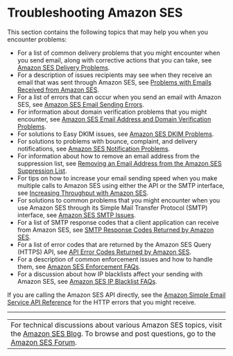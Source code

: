 # Troubleshooting Amazon SES<a name="troubleshooting"></a>

This section contains the following topics that may help you when you encounter problems: 
+ For a list of common delivery problems that you might encounter when you send email, along with corrective actions that you can take, see [Amazon SES Delivery Problems](delivery-problems.md)\. 
+ For a description of issues recipients may see when they receive an email that was sent through Amazon SES, see [Problems with Emails Received from Amazon SES](received-email-problems.md)\.
+ For a list of errors that can occur when you send an email with Amazon SES, see [Amazon SES Email Sending Errors](ses-errors.md)\.
+ For information about domain verification problems that you might encounter, see [Amazon SES Email Address and Domain Verification Problems](domain-verification-problems.md)\.
+ For solutions to Easy DKIM issues, see [Amazon SES DKIM Problems](DKIM-problems.md)\.
+ For solutions to problems with bounce, complaint, and delivery notifications, see [Amazon SES Notification Problems](notification-problems.md)\.
+ For information about how to remove an email address from the suppression list, see [Removing an Email Address from the Amazon SES Suppression List](remove-from-suppression-list.md)\.
+ For tips on how to increase your email sending speed when you make multiple calls to Amazon SES using either the API or the SMTP interface, see [Increasing Throughput with Amazon SES](throughput-problems.md)\.
+ For solutions to common problems that you might encounter when you use Amazon SES through its Simple Mail Transfer Protocol \(SMTP\) interface, see [Amazon SES SMTP Issues](smtp-issues.md)\. 
+ For a list of SMTP response codes that a client application can receive from Amazon SES, see [SMTP Response Codes Returned by Amazon SES](smtp-response-codes.md)\.
+ For a list of error codes that are returned by the Amazon SES Query \(HTTPS\) API, see [API Error Codes Returned by Amazon SES](api-error-codes.md)\.
+ For a description of common enforcement issues and how to handle them, see [Amazon SES Enforcement FAQs](e-faq.md)\.
+ For a discussion about how IP blacklists affect your sending with Amazon SES, see [Amazon SES IP Blacklist FAQs](blacklists.md)\.

If you are calling the Amazon SES API directly, see the [Amazon Simple Email Service API Reference](http://docs.aws.amazon.com/ses/latest/APIReference/) for the HTTP errors that you might receive\.


****  

|  | 
| --- |
| For technical discussions about various Amazon SES topics, visit the [Amazon SES Blog](https://aws.amazon.com//blogs/ses/)\. To browse and post questions, go to the [Amazon SES Forum](https://forums.aws.amazon.com/forum.jspa?forumID=90)\. | 